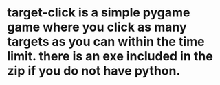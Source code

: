 # target-click is a simple pygame game where you click as many targets as you can within the time limit. there is an exe included in the zip if you do not have python.

